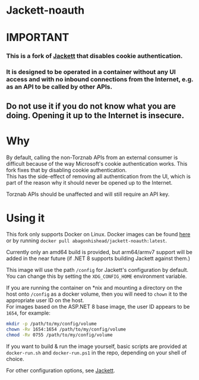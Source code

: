 # Jackett-noauth
# IMPORTANT
### This is a fork of [Jackett](https://github.com/Jackett/Jackett) that disables cookie authentication. 

### It is designed to be operated in a container without any UI access and with no inbound connections from the Internet, e.g. as an API to be called by other APIs.

## __Do not use it if you do not know what you are doing. Opening it up to the Internet is insecure.__

# Why
By default, calling the non-Torznab APIs from an external consumer is difficult because of the way Microsoft's cookie authentication works. This fork fixes that by disabling cookie authentication.  
This has the side-effect of removing all authentication from the UI, which is part of the reason why it should never be opened up to the Internet.

Torznab APIs should be unaffected and will still require an API key.

# Using it

This fork only supports Docker on Linux. Docker images can be found [here](https://hub.docker.com/r/abagonhishead/jackett-noauth) or by running `docker pull abagonhishead/jackett-noauth:latest`.

Currently only an amd64 build is provided, but arm64/armv7 support will be added in the near future (if .NET 8 supports building Jackett against them.)

This image will use the path `/config` for Jackett's configuration by default. You can change this by setting the `XDG_CONFIG_HOME` environment variable.

If you are running the container on *nix and mounting a directory on the host onto `/config` as a docker volume, then you will need to `chown` it to the appropriate user ID on the host.  
For images based on the ASP.NET 8 base image, the user ID appears to be `1654`, for example:
```bash
mkdir -p /path/to/my/config/volume
chown -Rv 1654:1654 /path/to/my/config/volume
chmod -Rv 0755 /path/to/my/config/volume
```

If you want to build & run the image yourself, basic scripts are provided at `docker-run.sh` and `docker-run.ps1` in the repo, depending on your shell of choice.

For other configuration options, see [Jackett](https://github.com/Jackett/Jackett).
